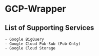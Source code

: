 # GCP-Wrapper

## List of Supporting Services
    - Google BigQuery 
    - Google Cloud Pub-Sub (Pub-Only)
    - Google Cloud Storage




